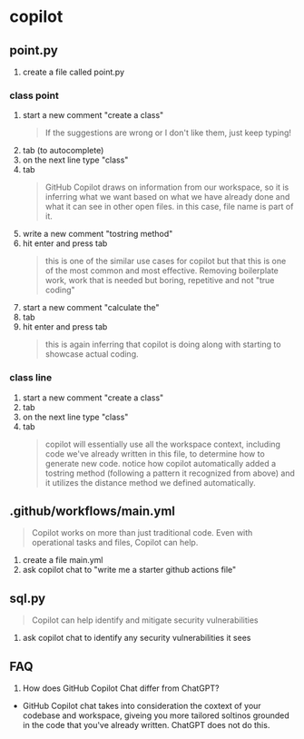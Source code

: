 # copilot

## point.py
1. create a file called point.py

### class point
1. start a new comment "create a class"
    > If the suggestions are wrong or I don't like them, just keep typing!
1. tab (to autocomplete)
1. on the next line type "class"
1. tab
    > GitHub Copilot draws on information from our workspace, so it is inferring what we want based on what we have already done and what it can see in other open files. in this case, file name is part of it.
1. write a new comment "tostring method"
1. hit enter and press tab
    > this is one of the similar use cases for copilot but that this is one of the most common and most effective. Removing boilerplate work, work that is needed but boring, repetitive and not "true coding"
1. start a new comment "calculate the"
1. tab
1. hit enter and press tab
    > this is again inferring that copilot is doing along with starting to showcase actual coding.

### class line
1. start a new comment "create a class"
1. tab
1. on the next line type "class"
1. tab
    > copilot will essentially use all the workspace context, including code we've already written in this file, to determine how to generate new code. notice how copilot automatically added a tostring method (following a pattern it recognized from above) and it utilizes the distance method we defined automatically.

## .github/workflows/main.yml
> Copilot works on more than just traditional code. Even with operational tasks and files, Copilot can help.

1. create a file main.yml
1. ask copilot chat to "write me a starter github actions file"

## sql.py
> Copilot can help identify and mitigate security vulnerabilities

1. ask copilot chat to identify any security vulnerabilities it sees


## FAQ
1. How does GitHub Copilot Chat differ from ChatGPT?
  - GitHub Copilot chat takes into consideration the coxtext of your codebase and workspace, giveing you more tailored soltinos grounded in the code that you've already written. ChatGPT does not do this.